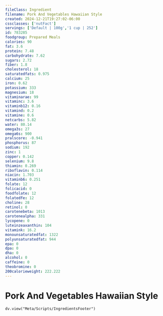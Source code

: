 ```yaml
---
fileClass: Ingredient
filename: Pork And Vegetables Hawaiian Style
created: 2024-12-21T19:27:02-06:00
cssclasses: ['nutFact']
servings: ['Default | 100g','1 cup | 252']
id: 783285
foodgroup: Prepared Meals
calories: 90
fat: 3.6
protein: 7.48
carbohydrate: 7.62
sugars: 2.72
fiber: 1.8
cholesterol: 18
saturatedfats: 0.975
calcium: 25
iron: 0.62
potassium: 333
magnesium: 18
vitaminarae: 99
vitaminc: 3.6
vitaminb12: 0.16
vitamind: 0.2
vitamine: 0.6
netcarbs: 5.82
water: 80.14
omega3s: 27
omega6s: 900
pralscore: -0.941
phosphorus: 87
sodium: 192
zinc: 1
copper: 0.142
selenium: 9.8
thiamin: 0.269
riboflavin: 0.114
niacin: 1.703
vitaminb6: 0.251
folate: 12
folicacid: 0
foodfolate: 12
folatedfe: 12
choline: 28
retinol: 0
carotenebeta: 1013
carotenealpha: 331
lycopene: 0
luteinzeaxanthin: 104
vitamink: 16.2
monounsaturatedfat: 1322
polyunsaturatedfat: 944
epa: 0
dpa: 0
dha: 0
alcohol: 0
caffeine: 0
theobromine: 0
200calorieweight: 222.222
---
```


# Pork And Vegetables Hawaiian Style

```dataviewjs
dv.view("Meta/Scripts/IngredientsFooter")
```